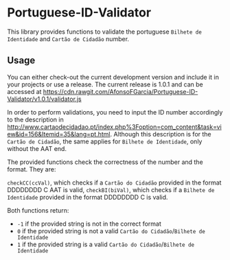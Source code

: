 Portuguese-ID-Validator
=======================

This library provides functions to validate the portuguese `Bilhete de Identidade` and `Cartão de Cidadão` number.

Usage
-----

You can either check-out the current development version and include it in your projects or use a release. The current release is 1.0.1 and can be accessed at https://cdn.rawgit.com/AfonsoFGarcia/Portuguese-ID-Validator/v1.0.1/validator.js

In order to perform validations, you need to input the ID number accordingly to the description in http://www.cartaodecidadao.pt/index.php%3Foption=com_content&task=view&id=156&Itemid=35&lang=pt.html. Although this description is for the `Cartão de Cidadão`, the same applies for `Bilhete de Identidade`, only without the AAT end.

The provided functions check the correctness of the number and the format. They are:

`checkCC(ccVal)`, which checks if a `Cartão do Cidadão` provided in the format DDDDDDDD C AAT is valid,
`checkBI(biVal)`, which checks if a `Bilhete de Identidade` provided in the format DDDDDDDD C is valid.

Both functions return:

* `-1` if the provided string is not in the correct format
* `0` if the provided string is not a valid `Cartão do Cidadão`/`Bilhete de Identidade`
* `1` if the provided string is a valid `Cartão do Cidadão`/`Bilhete de Identidade`
